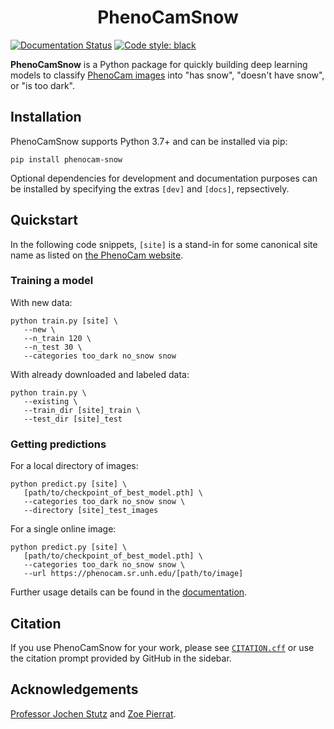 <h1 align="center">PhenoCamSnow</h1>

[![Documentation Status](https://readthedocs.org/projects/phenocamsnow/badge/?version=latest)](https://phenocamsnow.readthedocs.io/en/latest/?badge=latest)
[![Code style: black](https://img.shields.io/badge/code%20style-black-000000.svg)](https://github.com/psf/black)

**PhenoCamSnow** is a Python package for quickly building deep learning models to classify [PhenoCam images](https://phenocam.sr.unh.edu/) into "has snow", "doesn't have snow", or "is too dark".

## Installation

PhenoCamSnow supports Python 3.7+ and can be installed via pip:

```console
pip install phenocam-snow
```

Optional dependencies for development and documentation purposes can be installed by specifying the extras `[dev]` and `[docs]`, repsectively. 

## Quickstart

In the following code snippets, `[site]` is a stand-in for some canonical site name as listed on [the PhenoCam website](https://phenocam.nau.edu/webcam/network/table/).

### Training a model

With new data:
```console
python train.py [site] \
   --new \
   --n_train 120 \
   --n_test 30 \
   --categories too_dark no_snow snow
```

With already downloaded and labeled data:
```console
python train.py \
   --existing \
   --train_dir [site]_train \
   --test_dir [site]_test
```

### Getting predictions

For a local directory of images:
```console
python predict.py [site] \
   [path/to/checkpoint_of_best_model.pth] \
   --categories too_dark no_snow snow \
   --directory [site]_test_images
```

For a single online image:
```console
python predict.py [site] \
   [path/to/checkpoint_of_best_model.pth] \
   --categories too_dark no_snow snow \
   --url https://phenocam.sr.unh.edu/[path/to/image]
```


Further usage details can be found in the [documentation](http://phenocamsnow.readthedocs.io/).

## Citation

If you use PhenoCamSnow for your work, please see [`CITATION.cff`](CITATION.cff) or use the citation prompt provided by GitHub in the sidebar.

## Acknowledgements

[Professor Jochen Stutz](https://atmos.ucla.edu/people/faculty/jochen-stutz) and [Zoe Pierrat](https://atmos.ucla.edu/people/graduate-student/zoe-pierrat).
